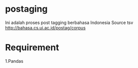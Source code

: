 # postaging
Ini adalah proses post tagging berbahasa Indonesia Source tsv http://bahasa.cs.ui.ac.id/postag/corpus

# Requirement 
1.Pandas
